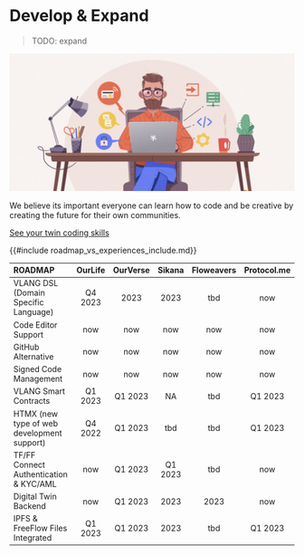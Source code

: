 # Develop & Expand

>TODO: expand

<!-- ![](img/coder_certificate.png)   -->

![](img/coder1_.png)  

We believe its important everyone can learn how to code and be creative by creating the future for their own communities.

[See your twin coding skills](skills/creativity/coding/creativity_coder.md)


{{#include roadmap_vs_experiences_include.md}}

| **ROADMAP** | OurLife | OurVerse | Sikana | Floweavers | Protocol.me |
| :-- | :-: | :-: | :-: | :-: | :-: |
| VLANG DSL (Domain Specific Language) | Q4 2023 | 2023 | 2023 | tbd | now |
| Code Editor Support | now | now | now | now | now |
| GitHub Alternative | now | now | now | now | now |
| Signed Code Management | now | now | now | now | now |
| VLANG Smart Contracts | Q1 2023 | Q1 2023 | NA | tbd | Q1 2023 |
| HTMX (new type of web development support) | Q4 2022 | Q1 2023 | tbd | tbd | Q1 2023 |
| TF/FF Connect Authentication & KYC/AML | now | Q1 2023 | Q1 2023 | tbd | now |
| Digital Twin Backend | now | Q1 2023 | 2023 | 2023 | now |
| IPFS & FreeFlow Files Integrated | Q1 2023 | Q1 2023 | 2023 | tbd | Q1 2023 |

